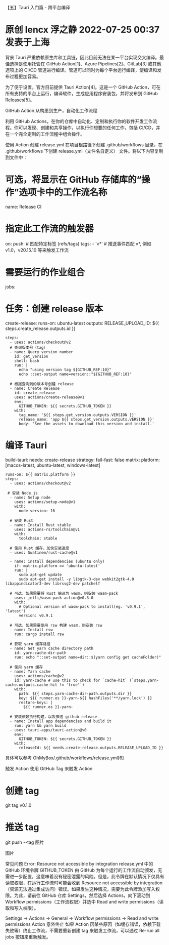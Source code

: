 【五】Tauri 入门篇 - 跨平台编译

# 原创 lencx 浮之静 2022-07-25 00:37 发表于上海

背景
Tauri 严重依赖原生库和工具链，因此目前无法在某一平台实现交叉编译。最佳选择是使用托管在 GitHub Action[1]、Azure Pipelines[2]、GitLab[3] 或其他选项上的 CI/CD 管道进行编译。管道可以同时为每个平台运行编译，使编译和发布过程更加容易。

为了便于设置，官方目前提供 Tauri Action[4]。这是一个 GitHub Action，可在所有支持的平台上运行，编译软件，生成应用程序安装包，并将发布到 GitHub Releases[5]。

GitHub Action
从构思到生产，自动化工作流程

利用 GitHub Actions，在你的仓库中自动化、定制和执行你的软件开发工作流程。你可以发现、创建和共享操作，以执行你想要的任何工作，包括 CI/CD，并在一个完全定制的工作流程中组合操作。

使用 Action
创建 release.yml
在项目根路径下创建 .github/workflows 目录，在 .github/workflows 下创建 release.yml（文件名自定义） 文件。将以下内容复制到文件中：

# 可选，将显示在 GitHub 存储库的“操作”选项卡中的工作流名称

name: Release CI

# 指定此工作流的触发器

on:
push: # 匹配特定标签 (refs/tags)
tags: - 'v*' # 推送事件匹配 v*, 例如 v1.0，v20.15.10 等来触发工作流

# 需要运行的作业组合

jobs:

# 任务：创建 release 版本

create-release:
runs-on: ubuntu-latest
outputs:
RELEASE_UPLOAD_ID: ${{ steps.create_release.outputs.id }}

    steps:
      - uses: actions/checkout@v2
      # 查询版本号（tag）
      - name: Query version number
        id: get_version
        shell: bash
        run: |
          echo "using version tag ${GITHUB_REF:10}"
          echo ::set-output name=version::"${GITHUB_REF:10}"

      # 根据查询到的版本号创建 release
      - name: Create Release
        id: create_release
        uses: actions/create-release@v1
        env:
          GITHUB_TOKEN: ${{ secrets.GITHUB_TOKEN }}
        with:
          tag_name: '${{ steps.get_version.outputs.VERSION }}'
          release_name: 'app ${{ steps.get_version.outputs.VERSION }}'
          body: 'See the assets to download this version and install.'

# 编译 Tauri

build-tauri:
needs: create-release
strategy:
fail-fast: false
matrix:
platform: [macos-latest, ubuntu-latest, windows-latest]

    runs-on: ${{ matrix.platform }}
    steps:
      - uses: actions/checkout@v2

     # 安装 Node.js
      - name: Setup node
        uses: actions/setup-node@v1
        with:
          node-version: 16

      # 安装 Rust
      - name: Install Rust stable
        uses: actions-rs/toolchain@v1
        with:
          toolchain: stable

      # 使用 Rust 缓存，加快安装速度
      - uses: Swatinem/rust-cache@v1

      - name: install dependencies (ubuntu only)
        if: matrix.platform == 'ubuntu-latest'
        run: |
          sudo apt-get update
          sudo apt-get install -y libgtk-3-dev webkit2gtk-4.0 libappindicator3-dev librsvg2-dev patchelf

      # 可选，如果需要将 Rust 编译为 wasm，则安装 wasm-pack
      - uses: jetli/wasm-pack-action@v0.3.0
        with:
          # Optional version of wasm-pack to install(eg. 'v0.9.1', 'latest')
          version: v0.9.1

      # 可选，如果需要使用 rsw 构建 wasm，则安装 rsw
      - name: Install rsw
        run: cargo install rsw

      # 获取 yarn 缓存路径
      - name: Get yarn cache directory path
        id: yarn-cache-dir-path
        run: echo "::set-output name=dir::$(yarn config get cacheFolder)"

      # 使用 yarn 缓存
      - name: Yarn cache
        uses: actions/cache@v2
        id: yarn-cache # use this to check for `cache-hit` (`steps.yarn-cache.outputs.cache-hit != 'true'`)
        with:
          path: ${{ steps.yarn-cache-dir-path.outputs.dir }}
          key: ${{ runner.os }}-yarn-${{ hashFiles('**/yarn.lock') }}
          restore-keys: |
            ${{ runner.os }}-yarn-

      # 安装依赖执行构建，以及推送 github release
      - name: Install app dependencies and build it
        run: yarn && yarn build
      - uses: tauri-apps/tauri-action@v0
        env:
          GITHUB_TOKEN: ${{ secrets.GITHUB_TOKEN }}
        with:
          releaseId: ${{ needs.create-release.outputs.RELEASE_UPLOAD_ID }}

具体可以参考 OhMyBox/.github/workflows/release.yml[6]

触发 Action
使用 GitHub Tag 来触发 Action

# 创建 tag

git tag v0.1.0

# 推送 tag

git push --tag
图片

图片

常见问题
Error: Resource not accessible by integration
release.yml 中的 GitHub 环境令牌 GITHUB_TOKEN 由 GitHub 为每个运行的工作流自动颁发，无需进一步配置，这意味着没有秘密泄露的风险。但是，此令牌在默认情况下仅具有读取权限，在运行工作流时可能会收到 Resource not accessible by integration（资源无法通过集成访问）错误。如果发生这种情况，需要为此令牌添加写入权限。为此，请前往 GitHub 仓库 Settings，然后选择 Actions，向下滚动到 Workflow permissions（工作流权限）并选中 Read and write permissions（读取和写入权限）。

Settings -> Actions -> General -> Workflow permissions -> Read and write permissions
Action 意外终止
如果 Action 因某些原因（如缓存错误，依赖下载失败等）终止工作流，不需要重新创建 tag 来触发工作流，可以通过 Re-run all jobs 按钮来重新触发。

